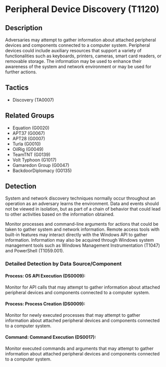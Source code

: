 # Peripheral Device Discovery (T1120)

## Description
Adversaries may attempt to gather information about attached peripheral devices and components connected to a computer system. Peripheral devices could include auxiliary resources that support a variety of functionalities such as keyboards, printers, cameras, smart card readers, or removable storage. The information may be used to enhance their awareness of the system and network environment or may be used for further actions.

## Tactics
- Discovery (TA0007)

## Related Groups
- Equation (G0020)
- APT37 (G0067)
- APT28 (G0007)
- Turla (G0010)
- OilRig (G0049)
- TeamTNT (G0139)
- Volt Typhoon (G1017)
- Gamaredon Group (G0047)
- BackdoorDiplomacy (G0135)

## Detection
System and network discovery techniques normally occur throughout an operation as an adversary learns the environment. Data and events should not be viewed in isolation, but as part of a chain of behavior that could lead to other activities based on the information obtained.

Monitor processes and command-line arguments for actions that could be taken to gather system and network information. Remote access tools with built-in features may interact directly with the Windows API to gather information. Information may also be acquired through Windows system management tools such as Windows Management Instrumentation (T1047) and PowerShell (T1059.001).

### Detailed Detection by Data Source/Component
#### Process: OS API Execution (DS0009): 
Monitor for API calls that may attempt to gather information about attached peripheral devices and components connected to a computer system.

#### Process: Process Creation (DS0009): 
Monitor for newly executed processes that may attempt to gather information about attached peripheral devices and components connected to a computer system.

#### Command: Command Execution (DS0017): 
Monitor executed commands and arguments that may attempt to gather information about attached peripheral devices and components connected to a computer system.

